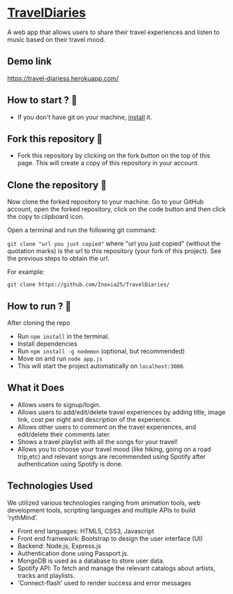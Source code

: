 # [TravelDiaries](https://github.com/Inoxia25/TravelDiaries/)
A web app that allows users to share their travel experiences and listen to music based on their travel mood.

## Demo link
https://travel-diariess.herokuapp.com/


## How to start ? 🎪
- If you don't have git on your machine, [install](https://docs.github.com/en/github/getting-started-with-github/set-up-git) it.

## Fork this repository 🚀
- Fork this repository by clicking on the fork button on the top of this page. This will create a copy of this repository in your account.

## Clone the repository 🏁
Now clone the forked repository to your machine. Go to your GitHub account, open the forked repository, click on the code button and then click the copy to clipboard icon.

Open a terminal and run the following git command:

`git clone "url you just copied"`
where "url you just copied" (without the quotation marks) is the url to this repository (your fork of this project). See the previous steps to obtain the url.

For example:

`git clone https://github.com/Inoxia25/TravelDiaries/`

## How to run ? 🛴
After cloning the repo
- Run `npm install` in the terminal.
- Install dependencies
- Run `npm install -g nodemon` (optional, but recommended)
- Move on and run `node app.js`
- This will start the project automatically on `localhost:3000`.

## What it Does
- Allows users to signup/login.
- Allows users to add/edit/delete travel experiences by adding title, image link, cost per night and description of the experience.
- Allows other users to comment on the travel experiences, and edit/delete their comments later.
- Shows a travel playlist with all the songs for your travel!
- Allows you to choose your travel mood (like hiking, going on a road trip,etc) and relevant songs are recommended using Spotify after authentication using Spotify is done.

## Technologies Used
We utilized various technologies ranging from animation tools, web development tools, scripting languages and multiple APIs to build ‘rythMind’. 
- Front end languages: HTML5, CSS3, Javascript
- Front end framework: Bootstrap to design the user interface (UI)
- Backend: Node.js, Express.js
- Authentication done using Passport.js.
- MongoDB is used as a database to store user data.
- Spotify API: To fetch and manage the relevant catalogs about artists, tracks and playlists.  
- 'Connect-flash' used to render success and error messages


